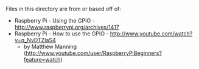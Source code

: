 Files in this directory are from or based off of:

- Raspberry Pi - Using the GPIO - http://www.raspberrypi.org/archives/1417
- Raspberry Pi - How to use the GPIO - http://www.youtube.com/watch?v=q_NvDTZIaS4
  - by Matthew Manning (http://www.youtube.com/user/RaspberryPiBeginners?feature=watch)
